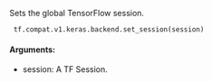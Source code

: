 Sets the global TensorFlow session.

```
 tf.compat.v1.keras.backend.set_session(session)
```
#### Arguments:
- session: A TF Session.
